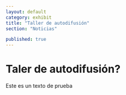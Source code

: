 ```yaml
---
layout: default
category: exhibit
title: "Taller de autodifusión"
section: "Noticias"

published: true
---
```


# Taler de autodifusión?

Este es un texto de prueba